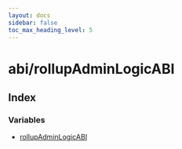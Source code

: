 ```yaml
---
layout: docs
sidebar: false
toc_max_heading_level: 5
---
```


# abi/rollupAdminLogicABI

## Index

### Variables

- [rollupAdminLogicABI](variables/rollupAdminLogicABI.md)
